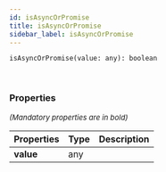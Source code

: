 ```yaml
---
id: isAsyncOrPromise
title: isAsyncOrPromise
sidebar_label: isAsyncOrPromise
---
```


```tsx
isAsyncOrPromise(value: any): boolean
```
<br/>



### Properties

<font size="2"><i>(Mandatory properties are in bold)</i></font>

| Properties | Type | Description |
| --------- | ---- | ----------- |
| **value** | any |  |
